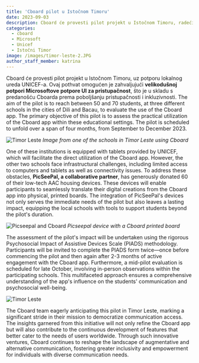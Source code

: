 ```yaml
---
title: 'Cboard pilot u Istočnom Timoru'
date: 2023-09-03
description: Cboard će provesti pilot projekt u Istočnom Timoru, radeći zajedno s lokalnim timom UNICEF-a Istočnog Timora.
categories:
  - cboard
  - Microsoft
  - Unicef
  - Istočni Timor
image: /images/timor-leste-2.JPG
author_staff_member: katrina
---
```


Cboard će provesti pilot projekt u Istočnom Timoru, uz potporu lokalnog ureda UNICEF-a. Ovaj pothvat omogućen je zahvaljujući **velikodušnoj potpori Microsoftove potpore UI za pristupačnost**, što je u skladu s predanošću Cboarda prema poboljšanju pristupačnosti i inkluzivnosti. The aim of the pilot is to reach between 50 and 70 students, at three different schools in the cities of Dili and Bacau, to evaluate the use of the Cboard app. The primary objective of this pilot is to assess the practical utilization of the Cboard app within these educational settings. The pilot is scheduled to unfold over a span of four months, from September to December 2023.

![Timor Leste](/images/timor-leste-1.JPG) *Image from one of the schools in Timor Leste using Cboard*

One of these institutions is equipped with tablets provided by UNICEF, which will facilitate the direct utilization of the Cboard app. However, the other two schools face infrastructural challenges, including limited access to computers and tablets as well as connectivity issues. To address these obstacles, **PicSeePal, a collaborative partner**, has generously donated 60 of their low-tech AAC housing devices. These devices will enable participants to seamlessly translate their digital creations from the Cboard app into physical, printed boards. The integration of PicSeePal's devices not only serves the immediate needs of the pilot but also leaves a lasting impact, equipping the local schools with tools to support students beyond the pilot's duration.

![Picseepal and Cboard](/images/picseepal.png) *Picseepal device with a Cboard printed board*

The assessment of the pilot's impact will be undertaken using the rigorous Psychosocial Impact of Assistive Devices Scale (PIADS) methodology. Participants will be invited to complete the PIADS form twice—once before commencing the pilot and then again after 2-3 months of active engagement with the Cboard app. Furthermore, a mid-pilot evaluation is scheduled for late October, involving in-person observations within the participating schools. This multifaceted approach ensures a comprehensive understanding of the app's influence on the students' communication and psychosocial well-being.

![Timor Leste](/images/timor-leste-3.JPG)

The Cboard team eagerly anticipating this pilot in Timor Leste, marking a significant stride in their mission to democratize communication access. The insights garnered from this initiative will not only refine the Cboard app but will also contribute to the continuous development of features that better cater to the needs of users worldwide. Through such innovative ventures, Cboard continues to reshape the landscape of augmentative and alternative communication, fostering greater inclusivity and empowerment for individuals with diverse communication needs.
